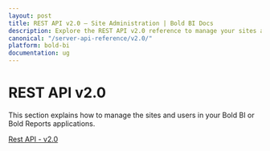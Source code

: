 ```yaml
---
layout: post
title: REST API v2.0 – Site Administration | Bold BI Docs
description: Explore the REST API v2.0 reference to manage your sites and users in your Bold BI or Bold Reports applications.
canonical: "/server-api-reference/v2.0/"
platform: bold-bi
documentation: ug
---
```


# REST API v2.0

This section explains how to manage the sites and users in your Bold BI or Bold Reports applications.

[Rest API - v2.0](/site-administration/api-reference/v2.0/api-reference/)
